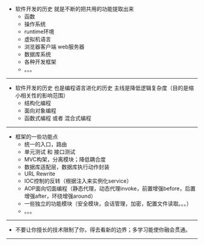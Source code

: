 
- 软件开发的历史 就是不断的把共用的功能提取出来
    - 函数
    - 操作系统
    - runtime环境
    - 虚拟机语言
    - 浏览器客户端 web服务器
    - 数据库系统
    - 各种开发框架
    - 。。。

---

- 软件开发的历史 也是编程语言进化的历史 主线是降低逻辑复杂度（目的是缩小相关性的影响范围）
    - 结构化编程 
    - 面向对象编程
    - 函数式编程 或者 混合式编程

---

- 框架的一些功能点
    - 统一的入口，路由
    - 单元测试 和 接口测试 
    - MVC构架，分离模块；降低耦合度
    - 数据库适配层，数据库执行动作封装
    - URL Rewrite
    - IOC控制的反转（根据注入来实例化service）
    - AOP面向切面编程（静态代理，动态代理invoke，前置增强before，后置增强after，环绕增强around）
    - 一些独立的功能模块（安全模块，会话管理，加密，配置文件读取。。。）
    - 。。。

---

- 不要让你擅长的技术限制了你，得去看新的边界；多学习能使你融会贯通。

---

